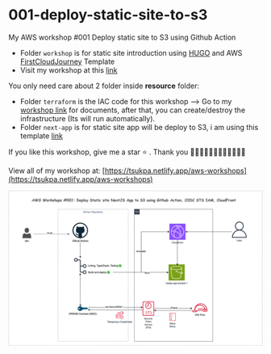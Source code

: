 # 001-deploy-static-site-to-s3

My AWS workshop #001 Deploy static site to S3 using Github Action

- Folder `workshop` is for static site introduction using [HUGO](https://discourse.gohugo.io/) and AWS [FirstCloudJourney](https://cloudjourney.awsstudygroup.com/) Template
- Visit my workshop at this [link](https://d9akteslg4v3w.cloudfront.net/001-deploy-static-site-to-s3/)

You only need care about 2 folder inside **resource** folder:

- Folder `terraform` is the IAC code for this workshop --> Go to my [workshop link](https://001.tsukpa/blog) for documents, after that, you can create/destroy the infrastructure (Its will run automatically).
- Folder `next-app` is for static site app will be deploy to S3, i am using this template [link](https://github.com/theodorusclarence/ts-nextjs-tailwind-starter)

If you like this workshop, give me a star ⭐ . Thank you 🙆‍♂️🙆‍♂️🙆‍♂️🙆‍♂️🙆‍♂️🙆‍♂️

View all of my workshop at: [https://tsukpa.netlify.app/aws-workshops](https://tsukpa.netlify.app/aws-workshops)

![image](001-deploy-static-site-to-s3.png)